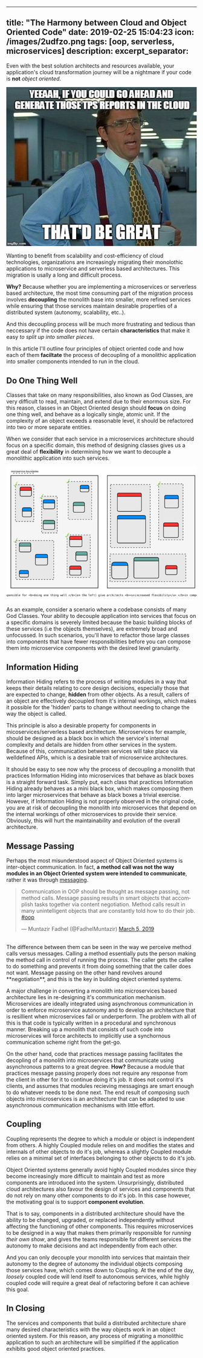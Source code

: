 
---
title:  "The Harmony between Cloud and Object Oriented Code"
date:   2019-02-25 15:04:23
icon: /images/2udfzo.png
tags: [oop, serverless, microservices]
description: 
excerpt_separator: 
---
Even with the best solution architects and resources available, your application's cloud transformation journey will be a nightmare if your code is **not** *object oriented*.
<!--more-->

![serverless_meme](/images/2udfzo.jpg)

Wanting to benefit from scalability and cost-efficiency of cloud technologies, organizations are increasingly migrating their monolothic applications to microservice and serverless based architectures. This migration is usally a long and difficult process.

**Why?** Because whether you are implementing a microservices or serverless based architecture, the most time consuming part of the migration process involves **decoupling** the monolith base into smaller, more refined services while ensuring that those services maintain desirable properties of a distributed system (autonomy, scalability, etc..).

And this decoupling process will be much more frustrating and tedious than neccessary if the code does not have certain **characteristics** that make it easy *to split up into smaller pieces*. 

In this article I'll outline four principles of object oriented code and how each of them **faciltate** the process of decoupling of a monolithic application into smaller components intended to run in the cloud.

## Do One Thing Well

Classes that take on many responsibilities, also known as God Classes, are very difficult to read, maintain, and extend due to their enormous size. For this reason, classes in an Object Oriented design should **focus** on doing one thing well, and behave as a logically single, atomic unit. If the complexity of an object exceeds a reasonable level, it should be refactored into two or more separate entities.

When we consider that each service in a microservices architecture should focus on a specific domain, this method of designing classes gives us a great deal of **flexibility** in determining how we want to decouple a monolithic application into such services. 

![do-one-thing-well](/images/do_one_thing_well.svg)

As an example, consider a scenario where a codebase consists of many God Classes. Your ability to decouple application into services that focus on a specific domains is severely limited because the basic building blocks of these services (i.e the objects themselves), are extremely broad and unfocussed. In such scenarios, you'll have to refactor those large classes into components that have fewer responsibilities before you can compose them into microservice components with the desired level granularity.

## Information Hiding

Information Hiding refers to the process of writing modules in a way that keeps their details relating to core design decisions, especially those that are expected to change, **hidden** from other objects. As a result, callers of an object are effectively decoupled from it's internal workings, which makes it possible for the 'hidden' parts to change without needing to change the way the object is called.

This principle is also a desirable property for components in micoservices/serverless based architecture. Microservices for example, should be designed as a black box in which the service's internal complexity and details are hidden from other services in the system. Because of this, communication between services will take place via welldefined APIs, which is a desirable trait of microservice architectures.

It should be easy to see now why the process of decoupling a monolith that practices Information Hiding into microservices that behave as black boxes is a straight forward task. Simply put, each class that practices Information Hiding already behaves as a mini black box, which makes composing them into larger microservices that behave as black boxes a trivial exercise. However, if Information Hiding is not properly observed in the original code, you are at risk of decoupling the monolith into microservices that depend on the internal workings of other microservices to provide their service. Obviously, this will hurt the maintainability and evolution of the overall architecture.

## Message Passing

Perhaps the most misunderstood aspect of Object Oriented systems is inter-object communication. In fact, **a method call was not the way modules in an Object Oriented system were intended to communicate**, rather it was through [messaging](http://mfadhel.com/lost-oop/#inter-object-communication).
<br/>
<blockquote class="twitter-tweet tw-align-center"><p lang="en" dir="ltr">Communication in OOP should be thought as message passing, not method calls. Message passing results in smart objects that accomplish tasks together via content negotiation. Method calls result in many unintelligent objects that are constantly told how to do their job. <a href="https://twitter.com/hashtag/oop?src=hash&amp;ref_src=twsrc%5Etfw">#oop</a></p>&mdash; Muntazir Fadhel (@FadhelMuntazir) <a href="https://twitter.com/FadhelMuntazir/status/1103057880520052736?ref_src=twsrc%5Etfw">March 5, 2019</a></blockquote> <script async src="https://platform.twitter.com/widgets.js" charset="utf-8"></script>
<br/>
The difference between them can be seen in the way we perceive method calls versus messages. Calling a method essentially puts the person making the method call in control of running the process. The caller gets the callee to do something and prevents it from doing something that the caller does not want. Message passing on the other hand revolves around **negotiation**, and this is the key in building object oriented systems.

A major challenge in converting a monolith into microservices based architecture lies in re-designing it's communication mechanism. Microservices are ideally integrated using asynchronous communication in order to enforce microservice autonomy and to develop an architecture that is resillient when microservices fail or underperform. The problem with all of this is that code is typically written in a procedural and synchronous manner. Breaking up a monolith that consists of such code into microservices will force architects to implicitly use a synchornous communication scheme right from the get-go.

On the other hand, code that practices message passing facilitates the decopling of a monolith into microservices that communicate using asynchronous patterns to a great degree. **How?** Because a module that practices message passing properly does not require any response from the client in other for it to continue doing it's job. It does not control it's clients, and assumes that modules recieving messagings are smart enough to do whatever needs to be done next. The end result of composing such objects into microservices is an architecture that can be adapted to use asynchronous communication mechanisms with little effort. 

## Coupling

Coupling represents the degree to which a module or object is independent from others. A highly Coupled module relies on and modifies the states and internals of other objects to do it's job, whereas a slightly Coupled module relies on a minimal set of interfaces belonging to other objects to do it's job. 

Object Oriented systems generally avoid highly Coupled modules since they become increasingly more difficult to maintain and test as more components are introduced into the system. Unsurprisingly, distributed cloud architectures also favour the design of services and components that do not rely on many other components to do it's job. In this case however, the motivating goal is to support **component evolution**.

That is to say, components in a distributed architecture should have the ability to be changed, upgraded, or replaced independently without affecting the functioning of other components. This requires microservices to be designed in a way that makes them primarily responsible for *running their own show*, and gives the teams responsible for different services the autonomy to make decisions and act independently from each other.

And you can only decouple your monolith into services that maintain their autonomy to the degree of autonomy the individual objects composing those services have, which comes down to Coupling. At the end of the day, *loosely* coupled code will lend itself to autonomous services, while highly coupled code will require a great deal of refactoring before it can achieve this goal.

## In Closing
The services and components that build a distributed architecture share many desired characteristics with the way objects work in an object oriented system. For this reason, any process of migrating a monolithic application to such an architecture will be simplified if the application exhibits good object oriented practices.








































